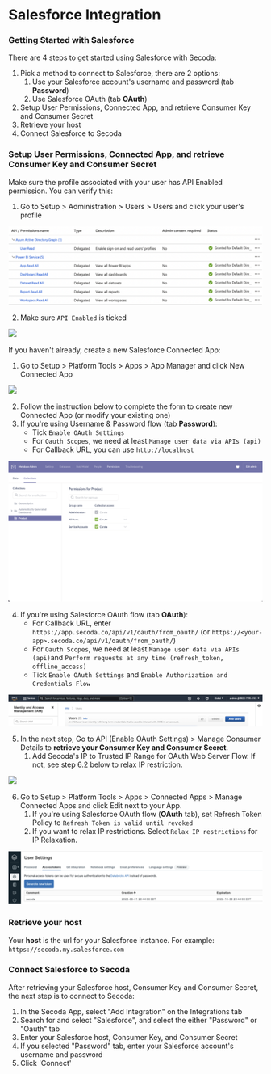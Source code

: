 # Salesforce Integration

### Getting Started with Salesforce

There are 4 steps to get started using Salesforce with Secoda:

1. Pick a method to connect to Salesforce, there are 2 options:
   1. Use your Salesforce account's username and password (tab **Password**)
   2. Use Salesforce OAuth (tab **OAuth**)
2. Setup User Permissions, Connected App, and retrieve Consumer Key and Consumer Secret
3. Retrieve your host
4. Connect Salesforce to Secoda

### Setup User Permissions, Connected App, and retrieve Consumer Key and Consumer Secret

Make sure the profile associated with your user has API Enabled permission. You can verify this:

1. Go to Setup > Administration > Users > Users and click your user's profile

![](<../.gitbook/assets/image (3) (1).png>)

2. Make sure `API Enabled` is ticked

![](<../.gitbook/assets/image (1) (4).png>)

If you haven't already, create a new Salesforce Connected App:

1. Go to Setup > Platform Tools > Apps > App Manager and click New Connected App

![](<../.gitbook/assets/image (6) (3).png>)

2. Follow the instruction below to complete the form to create new Connected App (or modify your existing one)
3. If you're using Username & Password flow (tab **Password**):
   * Tick `Enable OAuth Settings`
   * For `Oauth Scopes`, we need at least `Manage user data via APIs (api)`
   * For Callback URL, you can use `http://localhost`

![](<../.gitbook/assets/image (5).png>)

4. If you're using Salesforce OAuth flow (tab **OAuth**):
   * For Callback URL, enter `https://app.secoda.co/api/v1/oauth/from_oauth/` (or `https://<your-app>.secoda.co/api/v1/oauth/from_oauth/`)
   * For `Oauth Scopes`, we need at least `Manage user data via APIs (api)`and `Perform requests at any time (refresh_token, offline_access)`
   * Tick `Enable OAuth Settings` and `Enable Authorization and Credentials Flow`

![](<../.gitbook/assets/image (3) (2).png>)

5. In the next step, Go to API (Enable OAuth Settings) > Manage Consumer Details to **retrieve your Consumer Key and Consumer Secret**.
   1. Add Secoda's IP to Trusted IP Range for OAuth Web Server Flow. If not, see step 6.2 below to relax IP restriction.

![](<../.gitbook/assets/image (16) (1).png>)

6. Go to Setup > Platform Tools > Apps > Connected Apps > Manage Connected Apps and click Edit next to your App.
   1. If you're using Salesforce OAuth flow (**OAuth** tab), set Refresh Token Policy to `Refresh Token is valid until revoked`
   2. If you want to relax IP restrictions. Select `Relax IP restrictions` for IP Relaxation.

![](<../.gitbook/assets/image (12).png>)

### Retrieve your host

Your **host** is the url for your Salesforce instance. For example: `https://secoda.my.salesforce.com`

### **Connect Salesforce to Secoda** <a href="#h_757a3b000b" id="h_757a3b000b"></a>

After retrieving your Salesforce host, Consumer Key and Consumer Secret, the next step is to connect to Secoda:

1. In the Secoda App, select "Add Integration" on the Integrations tab
2. Search for and select "Salesforce", and select the either "Password" or "Oauth" tab
3. Enter your Salesforce host, Consumer Key, and Consumer Secret
4. If you selected "Password" tab, enter your Salesforce account's username and password
5. Click 'Connect'
